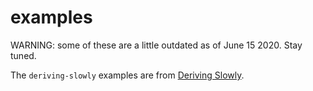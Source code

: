# examples

WARNING: some of these are a little outdated as of June 15 2020. Stay tuned.

The `deriving-slowly` examples are from [Deriving Slowly](http://rgrinberg.com/posts/deriving-slowly/).
